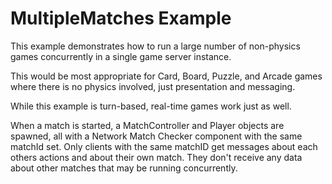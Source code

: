 ﻿# MultipleMatches Example

This example demonstrates how to run a large number of non-physics games concurrently in a single game server instance.

This would be most appropriate for Card, Board, Puzzle, and Arcade games where there is no physics involved, just presentation and messaging.

While this example is turn-based, real-time games work just as well.

When a match is started, a MatchController and Player objects are spawned, all with a Network Match Checker component with the same matchId set.  Only clients with the same matchID get messages about each others actions and about their own match.  They don't receive any data about other matches that may be running concurrently.
